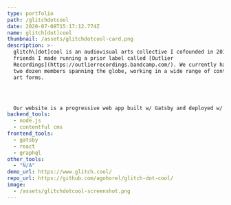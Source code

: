 ```yaml
---
type: portfolio
path: /glitchdotcool
date: 2020-07-08T15:17:12.774Z
name: glitch[dot]cool
thumbnail: /assets/glitchdotcool-card.png
description: >-
  glitch\[dot]cool is an audiovisual arts collective I cofounded in 2019 with
  friends I made running a prior label called [Outlier
  Recordings](https://outlierrecordings.bandcamp.com/). We currently have nearly
  two dozen members spanning the globe, working in a wide range of contemporary
  art forms.




  Our website is a progressive web app built w/ Gatsby and deployed w/ continuous integration to Netlify. We currently have 10 contributors to the site who post content using Contentful CMS.
backend_tools:
  - node.js
  - contentful cms
frontend_tools:
  - gatsby
  - react
  - graphql
other_tools:
  - "N/A"
demo_url: https://www.glitch.cool/
repo_url: https://github.com/agohorel/glitch-dot-cool/
image:
  - /assets/glitchdotcool-screenshot.png
---
```

